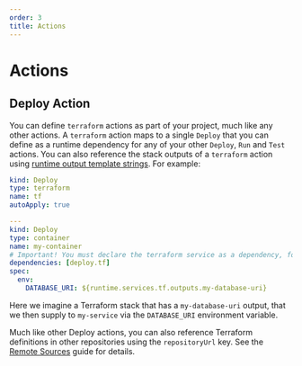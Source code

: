 ```yaml
---
order: 3
title: Actions
---
```


# Actions

## Deploy Action

You can define `terraform` actions as part of your project, much like any other actions. A `terraform` action maps to a single `Deploy` that you can define as a runtime dependency for any of your other `Deploy`, `Run` and `Test` actions. You can also reference the stack outputs of a `terraform` action using [runtime output template strings](../using-garden/variables-and-templating.md#runtime-outputs). For example:

```yaml
kind: Deploy
type: terraform
name: tf
autoApply: true

---
kind: Deploy
type: container
name: my-container
# Important! You must declare the terraform service as a dependency, for the runtime template string to work.
dependencies: [deploy.tf]
spec:
  env:
    DATABASE_URI: ${runtime.services.tf.outputs.my-database-uri}
```

Here we imagine a Terraform stack that has a `my-database-uri` output, that we then supply to `my-service` via the `DATABASE_URI` environment variable.

Much like other Deploy actions, you can also reference Terraform definitions in other repositories using the `repositoryUrl` key. See the [Remote Sources](../advanced/using-remote-sources.md) guide for details.
